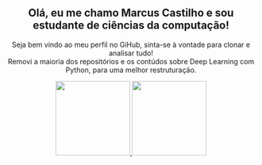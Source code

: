 <h2 align="center">Olá, eu me chamo Marcus Castilho e sou estudante de ciências da computação!</h2>
<p align="center">Seja bem vindo ao meu perfil no GiHub, sinta-se à vontade para clonar e analisar tudo! <br> Removi a maioria dos repositórios e os contúdos sobre Deep Learning com Python, para uma melhor restruturação.</p>
<div align="center">
  <a href="https://github.com/c4st1lh0">
  <img height="150em" src="https://github-readme-streak-stats.herokuapp.com/?user=c4st1lh0&theme=github-dark-blue">
  <img height="150em" src="https://github-readme-stats.vercel.app/api/top-langs/?username=c4st1lh0&layout=compact&langs_count=7&theme=github_dark"/>
</div>
